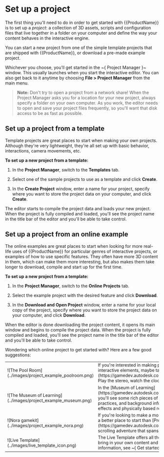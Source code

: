 # Set up a project

The first thing you'll need to do in order to get started with {{ProductName}} is to set up a *project*: a collection of 3D assets, scripts and configuration files that live together in a folder on your computer and define the way your content behaves in the interactive engine.

You can start a new project from one of the simple template projects that are shipped with {{ProductName}}, or download a pre-made example project.

Whichever you choose, you'll get started in the ~{ Project Manager }~ window. This usually launches when you start the interactive editor. You can also get back to it anytime by choosing **File > Project Manager** from the main menu.

> **Note:** Don't try to open a project from a network share! When the Project Manager asks you for a location for your new project, always specify a folder on your own computer. As you work, the editor needs to open and save your project files frequently, so you'll want that disk access to be as fast as possible.

## Set up a project from a template

Template projects are great places to start when making your own projects. Although they're very lightweight, they're all set up with basic behavior, interactions, camera movements, etc.

**To set up a new project from a template:**

1.	In the **Project Manager**, switch to the **Templates** tab.

1.	Select one of the sample projects to use as a template and click **Create**.

1.	In the **Create Project** window, enter a name for your project, specify where you want to store the project data on your computer, and click **Create**.

The editor starts to compile the project data and loads your new project. When the project is fully compiled and loaded, you'll see the project name in the title bar of the editor and you'll be able to take control.

## Set up a project from an online example

The online examples are great places to start when looking for more real-life uses of {{ProductName}} for particular genres of interactive projects, or examples of how to use specific features. They often have more 3D content in them, which can make them more interesting, but also makes them take longer to download, compile and start up for the first time.

**To set up a new project from a template:**

1.	In the **Project Manager**, switch to the **Online Projects** tab.

1.	Select the example project with the desired feature and click **Download**.

1.	In the **Download and Open Project** window, enter a name for your local copy of the project, specify where you want to store the project data on your computer, and click **Download**.

When the editor is done downloading the project content, it opens its main window and begins to compile the project data. When the project is fully compiled and loaded, you'll see the project name in the title bar of the editor and you'll be able to take control.

Wondering which online project to get started with? Here are a few good suggestions:

<table class="not-ruled">
<tr><td>
![The Pool Room](../images/project_example_poolroom.png)
</td><td>
If you're interested in making pretty architectural visualizations with some added interactive elements, maybe take some down time in our classy [pool room](https://gamedev.autodesk.com/stingray/plugins/arcviz_poolroom_example). Play the stereo, watch the clock, or just soak up the vibe.
</td></tr>
<tr><td>
![The Museum of Learning](../images/project_example_museum.png)
</td><td>
In the [Museum of Learning](https://gamedev.autodesk.com/stingray/plugins/museum_of_learning_example), you'll see some rich pieces of sample content, along with recipes, best practices, and background information about important concepts like particle effects and physically based rendering.
</td></tr>
<tr><td>
![Nora gamekit](../images/project_example_nora.png)
</td><td>
If you're looking to make a more fun and casual game experience, you won't find a better place to start than [Project Nora](https://gamedev.autodesk.com/stingray/plugins/nora_gamekit) -- a side-scrolling adventure that spans 20 unique levels of play.
</td></tr>
<tr><td>
![Live Template](../images/live_template_icon.png)
</td><td>
The Live Template offers all the Live functionality, but with a blank slate. You can bring in your own content and modify or extend its behavior. For more information, see ~{ Get started with the Live Template }~
</td></tr>
</table>
